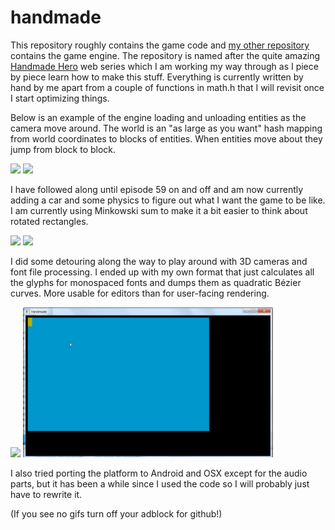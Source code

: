 # handmade

This repository roughly contains the game code and [my other repository](https://github.com/Bjeeeern/platform) 
contains the game engine. The repository is named after the quite amazing [Handmade Hero](https://handmadehero.org/) web series
which I am working my way through as I piece by piece learn how to make this stuff. Everything is currently written by hand by me apart from a couple of functions in math.h that I will revisit once I start optimizing things.

Below is an example of the engine loading and unloading entities as the camera move around. The world is an "as large as you want" hash mapping from world coordinates to blocks of entities. When entities move about they jump from block to block.

<img src="promo_data/Handmade.gif" width="400" /> <img src="promo_data/HandmadeZoomedOut.gif" width="400" />


I have followed along until episode 59 on and off and am now currently adding a car and some physics to figure out what I want the game to be like. I am currently using Minkowski sum to make it a bit easier to think about rotated rectangles. 

<img src="promo_data/MinkowskiSum.gif" width="400" /> <img src="promo_data/CarMovement.gif" width="400" />


I did some detouring along the way to play around with 3D cameras and font file processing. I ended up with my own format that just calculates all the glyphs for monospaced fonts and dumps them as quadratic Bézier curves. More usable for editors than for user-facing rendering.

<img src="promo_data/3DCamera.gif" width="400" /> <img src="promo_data/FontIsWorkingJapaneseToo.gif" width="400" />


I also tried porting the platform to Android and OSX except for the audio parts, but it has been a while since I used the code so I will probably just have to rewrite it. 

(If you see no gifs turn off your adblock for github!)
